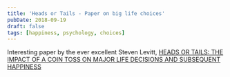 ```yaml
---
title: 'Heads or Tails - Paper on big life choices'
pubDate: 2018-09-19
draft: false
tags: [happiness, psychology, choices]
---
```


Interesting paper by the ever excellent Steven Levitt, [HEADS OR TAILS: THE IMPACT
OF A COIN TOSS ON MAJOR LIFE DECISIONS AND SUBSEQUENT HAPPINESS](https://www.nber.org/papers/w22487.pdf)
